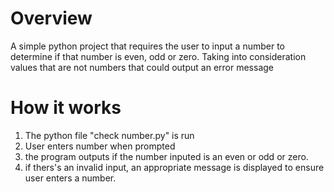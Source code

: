 # Overview
A simple python project that requires the user to input a number to determine if that number is even, odd or zero. Taking into consideration values that are not numbers that could output an error message

# How it works
1. The python file "check number.py" is run
2. User enters number when prompted
3. the program outputs if the number inputed is an even or odd or zero.
4. if thers's an invalid input, an appropriate message is displayed to ensure user enters a number.


